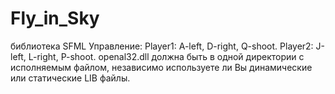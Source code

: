 # Fly_in_Sky
библиотека SFML
Управление:
Player1: A-left, D-right, Q-shoot.
Player2: J-left, L-right, P-shoot.
openal32.dll должна быть в одной директории с исполняемым файлом, независимо используете ли Вы динамические или статические LIB файлы.

